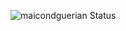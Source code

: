 ![maicondguerian Status](https://github-readme-stats.vercel.app/api?username=maicondguerian&show_icons=true)


